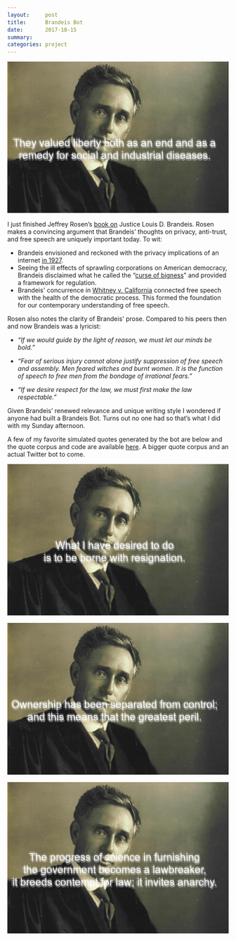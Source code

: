 ```yaml
---
layout:     post
title:      Brandeis Bot
date:       2017-10-15
summary:    
categories: project
---
```


![](/images/2017-10-15-brandeis-bot-says-1.jpeg)

I just finished Jeffrey Rosen’s [book on]( https://yalebooks.yale.edu/book/9780300158670/louis-d-brandeis) Justice Louis D. Brandeis. Rosen makes a convincing argument that Brandeis’ thoughts on privacy, anti-trust, and free speech are uniquely important today. To wit: 

*  Brandeis envisioned and reckoned with the privacy implications of an internet [in 1927](https://billofrightsinstitute.org/educate/educator-resources/lessons-plans/landmark-supreme-court-cases-elessons/olmstead-v-united-states-1927/).
*  Seeing the ill effects of sprawling corporations on American democracy, Brandeis disclaimed what he called the “[curse of bigness](https://www.theatlantic.com/politics/archive/2016/06/the-forgotten-wisdom-of-louis-d-brandeis/485477/)” and provided a framework for regulation.
*  Brandeis' concurrence in [Whitney v. California](http://www.newseuminstitute.org/2016/01/08/free-speech-impact-of-whitney-v-california/) connected free speech with the health of the democratic process. This formed the foundation for our contemporary understanding of free speech.

Rosen also notes the clarity of Brandeis' prose. Compared to his peers then and now Brandeis was a lyricist: 

* _“If we would guide by the light of reason, we must let our minds be bold.”_  

* _“Fear of serious injury cannot alone justify suppression of free speech and assembly. Men feared witches and burnt women. It is the function of speech to free men from the bondage of irrational fears.”_

* _“If we desire respect for the law, we must first make the law respectable.”_

Given Brandeis’ renewed relevance and unique writing style I wondered if anyone had built a Brandeis Bot. Turns out no one had so that’s what I did with my Sunday afternoon.

A few of my favorite simulated quotes generated by the bot are below and the quote corpus and code are available [here](https://github.com/etachov/brandeis_bot). A bigger quote corpus and an actual Twitter bot to come.

![](/images/2017-10-15-brandeis-bot-says-2.jpeg)  


![](/images/2017-10-15-brandeis-bot-says-3.jpeg)  


![](/images/2017-10-15-brandeis-bot-says-4.jpeg)  


